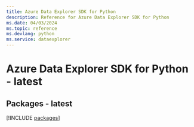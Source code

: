 ```yaml
---
title: Azure Data Explorer SDK for Python
description: Reference for Azure Data Explorer SDK for Python
ms.date: 04/03/2024
ms.topic: reference
ms.devlang: python
ms.service: dataexplorer
---
```

# Azure Data Explorer SDK for Python - latest
## Packages - latest
[!INCLUDE [packages](data-explorer-index.md)]